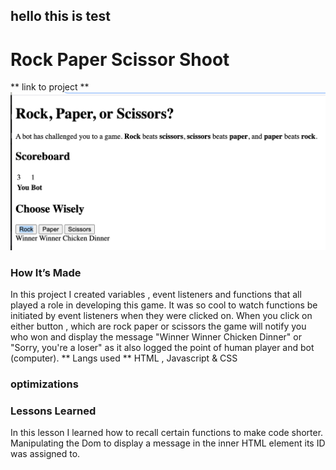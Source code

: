

<h2>hello this is test </h2>

# Rock Paper Scissor Shoot

** link to project **
![alt text](https://raw.githubusercontent.com/Onebestever/Rock-Paper-Scissors-Game/main/Screen%20Shot%202021-09-15%20at%206.34.10%20AM.png)

### How It’s Made
In this project I created variables , event listeners and functions that all played a role in developing this game.
It was so cool to watch functions be initiated by event listeners when they were clicked on. When you click on either button , which are rock paper or scissors
the game will notify you who won and display the message "Winner Winner Chicken Dinner" or "Sorry, you're a loser"
as it also logged the point of human player and bot (computer).
** Langs used **
HTML , Javascript & CSS
### optimizations

### Lessons Learned
In this lesson I learned how to recall certain functions to make code shorter.
Manipulating the Dom to display a message in the inner HTML element its ID was assigned to.
